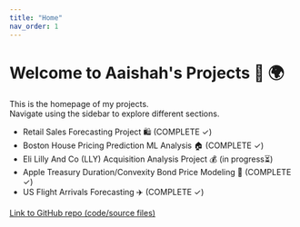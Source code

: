 ```yaml
---
title: "Home"
nav_order: 1
---
```


# Welcome to Aaishah's Projects 🚀 🌍 

This is the homepage of my projects.  
Navigate using the sidebar to explore different sections.

- Retail Sales Forecasting Project 🛍️ (COMPLETE ✓)
- Boston House Pricing Prediction ML Analysis 🏠 (COMPLETE ✓)
- Eli Lilly And Co (LLY) Acquisition Analysis Project 💰 (in progress⏳)
- Apple Treasury Duration/Convexity Bond Price Modeling 🍎 (COMPLETE ✓)
- US Flight Arrivals Forecasting ✈️ (COMPLETE ✓)

[Link to GitHub repo (code/source files)](https://github.com/aaishahaslam/projects/tree/main?tab=readme-ov-file)
